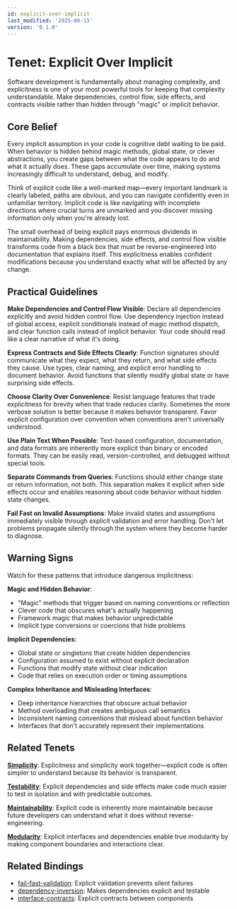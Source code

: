 ```yaml
---
id: explicit-over-implicit
last_modified: '2025-06-15'
version: '0.1.0'
---
```


# Tenet: Explicit Over Implicit

Software development is fundamentally about managing complexity, and explicitness is one of your most powerful tools for keeping that complexity understandable. Make dependencies, control flow, side effects, and contracts visible rather than hidden through "magic" or implicit behavior.

## Core Belief

Every implicit assumption in your code is cognitive debt waiting to be paid. When behavior is hidden behind magic methods, global state, or clever abstractions, you create gaps between what the code appears to do and what it actually does. These gaps accumulate over time, making systems increasingly difficult to understand, debug, and modify.

Think of explicit code like a well-marked map—every important landmark is clearly labeled, paths are obvious, and you can navigate confidently even in unfamiliar territory. Implicit code is like navigating with incomplete directions where crucial turns are unmarked and you discover missing information only when you're already lost.

The small overhead of being explicit pays enormous dividends in maintainability. Making dependencies, side effects, and control flow visible transforms code from a black box that must be reverse-engineered into documentation that explains itself. This explicitness enables confident modifications because you understand exactly what will be affected by any change.

## Practical Guidelines

**Make Dependencies and Control Flow Visible**: Declare all dependencies explicitly and avoid hidden control flow. Use dependency injection instead of global access, explicit conditionals instead of magic method dispatch, and clear function calls instead of implicit behavior. Your code should read like a clear narrative of what it's doing.

**Express Contracts and Side Effects Clearly**: Function signatures should communicate what they expect, what they return, and what side effects they cause. Use types, clear naming, and explicit error handling to document behavior. Avoid functions that silently modify global state or have surprising side effects.

**Choose Clarity Over Convenience**: Resist language features that trade explicitness for brevity when that trade reduces clarity. Sometimes the more verbose solution is better because it makes behavior transparent. Favor explicit configuration over convention when conventions aren't universally understood.

**Use Plain Text When Possible**: Text-based configuration, documentation, and data formats are inherently more explicit than binary or encoded formats. They can be easily read, version-controlled, and debugged without special tools.

**Separate Commands from Queries**: Functions should either change state or return information, not both. This separation makes it explicit when side effects occur and enables reasoning about code behavior without hidden state changes.

**Fail Fast on Invalid Assumptions**: Make invalid states and assumptions immediately visible through explicit validation and error handling. Don't let problems propagate silently through the system where they become harder to diagnose.

## Warning Signs

Watch for these patterns that introduce dangerous implicitness:

**Magic and Hidden Behavior**:
- "Magic" methods that trigger based on naming conventions or reflection
- Clever code that obscures what's actually happening
- Framework magic that makes behavior unpredictable
- Implicit type conversions or coercions that hide problems

**Implicit Dependencies**:
- Global state or singletons that create hidden dependencies
- Configuration assumed to exist without explicit declaration
- Functions that modify state without clear indication
- Code that relies on execution order or timing assumptions

**Complex Inheritance and Misleading Interfaces**:
- Deep inheritance hierarchies that obscure actual behavior
- Method overloading that creates ambiguous call semantics
- Inconsistent naming conventions that mislead about function behavior
- Interfaces that don't accurately represent their implementations

## Related Tenets

**[Simplicity](simplicity.md)**: Explicitness and simplicity work together—explicit code is often simpler to understand because its behavior is transparent.

**[Testability](testability.md)**: Explicit dependencies and side effects make code much easier to test in isolation and with predictable outcomes.

**[Maintainability](maintainability.md)**: Explicit code is inherently more maintainable because future developers can understand what it does without reverse-engineering.

**[Modularity](modularity.md)**: Explicit interfaces and dependencies enable true modularity by making component boundaries and interactions clear.

## Related Bindings

- [fail-fast-validation](../bindings/core/fail-fast-validation.md): Explicit validation prevents silent failures
- [dependency-inversion](../bindings/core/dependency-inversion.md): Makes dependencies explicit and testable
- [interface-contracts](../bindings/core/interface-contracts.md): Explicit contracts between components
